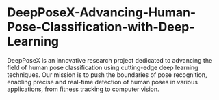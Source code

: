 # DeepPoseX-Advancing-Human-Pose-Classification-with-Deep-Learning
DeepPoseX is an innovative research project dedicated to advancing the field of human pose classification using cutting-edge deep learning techniques. Our mission is to push the boundaries of pose recognition, enabling precise and real-time detection of human poses in various applications, from fitness tracking to computer vision.
